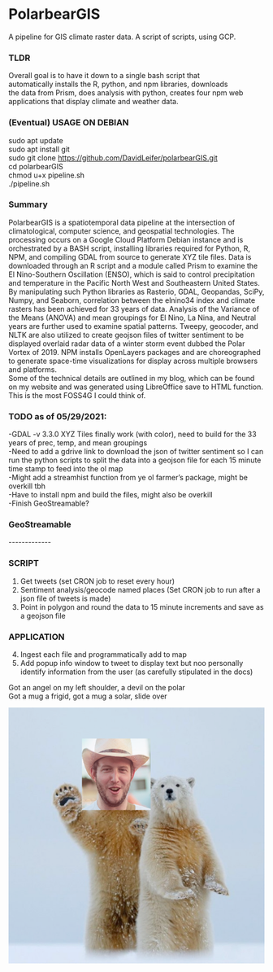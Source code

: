 # PolarbearGIS
A pipeline for GIS climate raster data. A script of scripts, using GCP.</br>

### TLDR
Overall goal is to have it down to a single bash script that </br> automatically installs the R, python, and npm libraries, downloads </br> the data from Prism, does analysis with python, creates four npm web </br> applications that display climate and weather data. </br>

### (Eventual) USAGE ON DEBIAN
sudo apt update</br>
sudo apt install git</br>
sudo git clone https://github.com/DavidLeifer/polarbearGIS.git</br>
cd polarbearGIS</br>
chmod u+x pipeline.sh</br>
./pipeline.sh</br>

### Summary
PolarbearGIS is a spatiotemporal data pipeline at the intersection of climatological, computer science, and geospatial technologies. The processing occurs on a Google Cloud Platform Debian instance and is orchestrated by a BASH script, installing libraries required for Python, R, NPM, and compiling GDAL from source to generate XYZ tile files. Data is downloaded through an R script and a module called Prism to examine the El Nino-Southern Oscillation (ENSO), which is said to control precipitation and temperature in the Pacific North West and Southeastern United States.</br>
By manipulating such Python libraries as Rasterio, GDAL, Geopandas, SciPy, Numpy, and Seaborn, correlation between the elnino34 index and climate rasters has been achieved for 33 years of data. Analysis of the Variance of the Means (ANOVA) and mean groupings for El Nino, La Nina, and Neutral years are further used to examine spatial patterns. Tweepy, geocoder, and NLTK are also utilized to create geojson files of twitter sentiment to be displayed overlaid radar data of a winter storm event dubbed the Polar Vortex of 2019. NPM installs OpenLayers packages and are choreographed to generate space-time visualizations for display across multiple browsers and platforms.
</br>
Some of the technical details are outlined in my blog, which can be found on my website and was generated using LibreOffice save to HTML function. This is the most FOSS4G I could think of. </br>

### TODO as of 05/29/2021:
-GDAL -v 3.3.0 XYZ Tiles finally work (with color), need to build for the 33 years of prec, temp, and mean groupings</br>
-Need to add a gdrive link to download the json of twitter sentiment so I can run the python scripts to split the data into a geojson file for each 15 minute time stamp to feed into the ol map</br>
-Might add a streamhist function from ye ol farmer’s package, might be overkill tbh</br>
-Have to install npm and build the files, might also be overkill</br>
-Finish GeoStreamable?</br>

### GeoStreamable
------------- </br>
### SCRIPT
1) Get tweets (set CRON job to reset every hour)</br>
2) Sentiment analysis/geocode named places (Set CRON job to run after a json file of tweets is made)</br>
3) Point in polygon and round the data to 15 minute increments and save as a geojson file</br>
### APPLICATION
4) Ingest each file and programmatically add to map</br>
5) Add popup info window to tweet to display text but noo personally identify information from the user (as carefully stipulated in the docs)</br>

Got an angel on my left shoulder, a devil on the polar</br>
Got a mug a frigid, got a mug a solar, slide over</br>

![Pol Ivers](/imgs/pol-ivers.png?raw=true)



